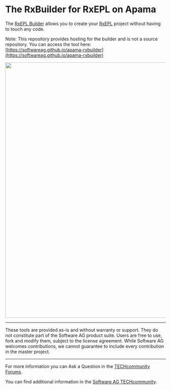 # The RxBuilder for RxEPL on Apama
The [RxEPL Builder](https://softwareag.github.io/apama-rxbuilder/) allows you to create your [RxEPL](https://github.com/SoftwareAG/apama-rxepl) project without having to touch any code.

Note: This repository provides hosting for the builder and is not a source repository. You can access the tool here: [https://softwareag.github.io/apama-rxbuilder](https://softwareag.github.io/apama-rxbuilder)

<a href="https://softwareag.github.io/apama-rxbuilder/"><img src="https://softwareag.github.io/apama-rxbuilder/images/RxEPL.png" width="800"><a>


------------------------------

These tools are provided as-is and without warranty or support. They do not constitute part of the Software AG product suite. Users are free to use, fork and modify them, subject to the license agreement. While Software AG welcomes contributions, we cannot guarantee to include every contribution in the master project.
______________________
For more information you can Ask a Question in the [TECHcommunity Forums](https://tech.forums.softwareag.com/tags/c/forum/1/apama).

You can find additional information in the [Software AG TECHcommunity](https://tech.forums.softwareag.com/tag/apama).
